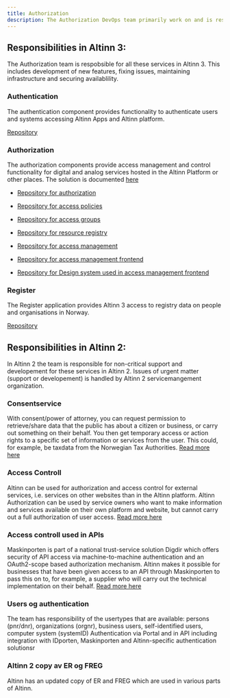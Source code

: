```yaml
---
title: Authorization
description: The Authorization DevOps team primarily work on and is responsible for solutions that provide Authentication and Authorization in Altinn 2 and Altinn 3
---
```


## Responsibilities in Altinn 3:
The Authorization team is respobsible for all these services in Altinn 3. 
This includes development of new features, fixing issues, maintaining infrastructure and securing availablility.

### Authentication
The authentication component provides functionality to authenticate users and systems accessing Altinn Apps and Altinn platform.

[Repository](https://github.com/Altinn/altinn-authentication)

### Authorization
The authorization components provide access management and control functionality for digital and analog services hosted in the Altinn Platform or other places.
The solution is documented [here](https://docs.altinn.studio/technology/solutions/altinn-platform/authorization/)

- [Repository for authorization](https://github.com/Altinn/altinn-authorization)
- [Repository for access policies](https://github.com/Altinn/altinn-access-policies)
- [Repository for access groups](https://github.com/Altinn/altinn-access-groups)
- [Repository for resource registry](https://github.com/Altinn/altinn-resource-registry)

- [Repository for access management](https://github.com/Altinn/altinn-access-management)
- [Repository for access management frontend](https://github.com/Altinn/altinn-access-management-frontend)
- [Repository for Design system used in access management frontend](https://github.com/Altinn/altinn-design-system)

### Register
The Register application provides Altinn 3 access to registry data on people and organisations in Norway.

[Repository](https://github.com/Altinn/altinn-register)

## Responsibilities in Altinn 2: 

In Altinn 2 the team is responsible for non-critical support and developement for these services in Altinn 2.
Issues of urgent matter (support or developement) is handled by Altinn 2 servicemangement organization. 

### Consentservice
With consent/power of attorney, you can request permission to retrieve/share data that the public has about a citizen or business, or carry out something on their behalf.
You then get temporary access or action rights to a specific set of information or services from the user. This could, for example, be taxdata from the Norwegian Tax Authorities.
[Read more here](https://altinn.github.io/docs/utviklingsguider/samtykke/)

### Access Controll 
Altinn can be used for authorization and access control for external services, i.e. services on other websites than in the Altinn platform.
Altinn Authorization can be used by service owners who want to make information and services available on their own platform and website, but cannot carry out a full authorization of user access.
[Read more here](https://altinn.github.io/docs/utviklingsguider/styring-av-tilgang/for-tjenesteeier/)

### Access controll used in APIs 
Maskinporten is part of a national trust-service solution Digdir which offers security of API access via machine-to-machine authentication and an OAuth2-scope based authorization mechanism.
Altinn makes it possible for businesses that have been given access to an API through Maskinporten to pass this on to, for example, a supplier who will carry out the technical implementation on their behalf.
[Read more here](https://altinn.github.io/docs/utviklingsguider/api-delegering/)

### Users og authentication
The team has responsibility of the usertypes that are available: persons (pnr/dnr), organizations (orgnr), business users, self-identified users, computer system (systemID)
Authentication via Portal and in API including integration with IDporten, Maskinporten and Altinn-specific authentication solutionsr

### Altinn 2 copy av ER og FREG
Altinn has an updated copy of ER and FREG which are used in various parts of Altinn.